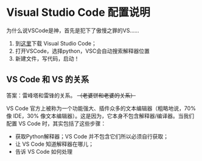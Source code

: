# Visual Studio Code 配置说明

为什么说VSCode是神，首先是犯下了傲慢之罪的VS……

1. 到[这里](https://code.visualstudio.com)下载 Visual Studio Code；
2. 打开VSCode，选择python，VSC会自动搜索解释器位置
3. 新建文件，写代码，启动！

## VS Code 和 VS 的关系

答案：雷峰塔和雷锋的关系。 ~~（老婆饼和老婆的关系）~~

VS Code 官方上被称为一个功能强大、插件众多的文本编辑器（粗略地说，70% 像 IDE，30% 像文本编辑器）。这是因为，它本身不包含解释器/编译器。当我们配置 VS Code 时，其实包括了这些步骤：
- 获取Python解释器；VS Code 并不包含它们所以必须自行获取；
- 让 VS Code 知道解释器在哪儿；
- 告诉 VS Code 如何处理